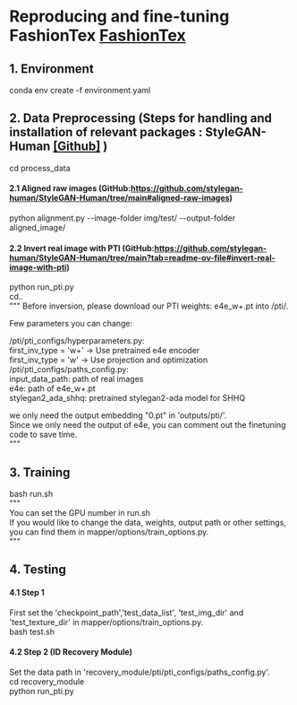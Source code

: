# Reproducing and fine-tuning FashionTex [FashionTex](https://github.com/picksh/FashionTex)

## 1. Environment
conda env create -f environment.yaml  

## 2. Data Preprocessing (Steps for handling and installation of relevant packages : StyleGAN-Human [[Github]](https://github.com/stylegan-human/StyleGAN-Human) )  
cd process_data  

#### 2.1 Aligned raw images (GitHub:https://github.com/stylegan-human/StyleGAN-Human/tree/main#aligned-raw-images)  
python alignment.py --image-folder img/test/ --output-folder aligned_image/  

#### 2.2 Invert real image with PTI (GitHub:https://github.com/stylegan-human/StyleGAN-Human/tree/main?tab=readme-ov-file#invert-real-image-with-pti)  
python run_pti.py  
cd..  
"""
Before inversion, please download our PTI weights: e4e_w+.pt into /pti/.  

Few parameters you can change:  

/pti/pti_configs/hyperparameters.py:  
first_inv_type = 'w+' -> Use pretrained e4e encoder  
first_inv_type = 'w' -> Use projection and optimization  
/pti/pti_configs/paths_config.py:  
input_data_path: path of real images  
e4e: path of e4e_w+.pt  
stylegan2_ada_shhq: pretrained stylegan2-ada model for SHHQ  

we only need the output embedding "0.pt" in 'outputs/pti/'.  
Since we only need the output of e4e, you can comment out the finetuning code to save time.  
"""  

## 3. Training
bash run.sh  
"""  
You can set the GPU number in run.sh  
If you would like to change the data, weights, output path or other settings,   
you can find them in mapper/options/train_options.py.  
"""  

## 4. Testing  

#### 4.1 Step 1  
First set the 'checkpoint_path','test_data_list', 'test_img_dir' and 'test_texture_dir' in mapper/options/train_options.py.  
bash test.sh  

#### 4.2 Step  2 (ID Recovery Module)  
Set the data path in 'recovery_module/pti/pti_configs/paths_config.py'.  
cd recovery_module  
python run_pti.py  
